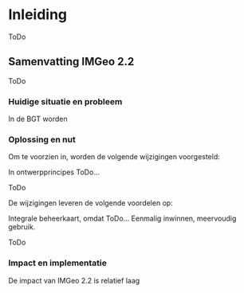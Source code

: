 # Inleiding

ToDo

## Samenvatting IMGeo 2.2

ToDo

### Huidige situatie en probleem

In de BGT worden

### Oplossing en nut

Om te voorzien in, worden de volgende wijzigingen voorgesteld:

In ontwerpprincipes ToDo…

ToDo

De wijzigingen leveren de volgende voordelen op:

Integrale beheerkaart, omdat ToDo…
Eenmalig inwinnen, meervoudig gebruik.

ToDo

### Impact en implementatie

De impact van IMGeo 2.2 is relatief laag
